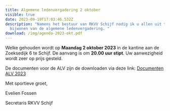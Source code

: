 ```yaml
---
title: Algemene ledenvergadering 2 oktober
visible: true
date: 2023-09-19T17:03:46.532Z
description: "Namens het bestuur van RKVV Schijf nodig ik u allen uit tot het
  bijwonen van de algemene ledenvergadering. "
download: /img/agenda-2023-okt.pdf
---
```

Welke gehouden wordt op **Maandag 2 oktober 2023** in de kantine aan de Zoeksedijk 6 te Schijf. De aanvang is om **20.00 uur stipt**. Uw aanwezigheid wordt zeer op prijs gesteld.



D﻿e documenten voor de ALV zijn de downloaden via deze link: [Documenten ALV 2023 ](https://we.tl/t-RIy9f833t1)[](https://we.tl/t-RIy9f833t1)

Met sportieve groet,

Evelien Fossen

Secretaris RKVV Schijf